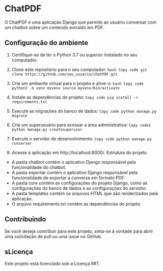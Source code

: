 # ChatPDF

O ChatPDF é uma aplicação Django que permite ao usuário conversar com um chatbot sobre um conteúdo extraído em PDF.

## Configuração do ambiente

1. Certifique-se de ter o Python 3.7 ou superior instalado no seu computador.

2. Clone este repositório para o seu computador:
`bash
Copy code
git clone https://github.com/seu_usuario/chatPDF.git
`

3. Crie um ambiente virtual para o projeto e ative-o:
`bash
Copy code
python3 -m venv myvenv
source myvenv/bin/activate`

4. Instale as dependências do projeto:
`Copy code
pip install -r requirements.txt`

5. Execute as migrações do banco de dados:
`Copy code
python manage.py migrate`

6. Crie um superusuário para acessar a área administrativa:
`Copy codes
python manage.py createsuperuser`

7. Execute o servidor de desenvolvimento:
`Copy code
python manage.py runserver`

8. Acesse a aplicação em http://localhost:8000/.
Estrutura do projeto
- A pasta chatbot contém o aplicativo Django responsável pela funcionalidade do chatbot.
- A pasta exportar contém o aplicativo Django responsável pela funcionalidade de exportar a conversa em formato PDF.
- A pasta core contém as configurações do projeto Django, como as configurações do banco de dados e as configurações do servidor.
- A pasta templates contém os arquivos HTML que são renderizados pela aplicação.
- O arquivo requirements.txt contém as dependências do projeto.

## Contribuindo
Se você deseja contribuir para este projeto, sinta-se à vontade para abrir uma solicitação de pull ou uma issue no GitHub.

## sLicença
Este projeto está licenciado sob a Licença MIT.
